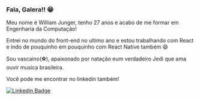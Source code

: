 

### Fala, Galera!! 😁

Meu nome é William Junger, tenho 27 anos e acabo de me formar em Engenharia da Computação!

Entrei no mundo do front-end no ultimo ano e estou trabalhando com React e indo de pouquinho em pouquinho com React Native também 😄

Sou vascaino(⚽️), apaixonado por natação eum verdadeiro Jedi que ama ouvir musica brasileira.


Você pode me encontrar no linkedin também!

[![Linkedin Badge](https://img.shields.io/badge/-LinkedIn-blue?style=flat-square&logo=Linkedin&logoColor=white&link=https://www.linkedin.com/in/william-junger)](https://www.linkedin.com/in/william-junger)




<!--
**Willjunger/Willjunger** is a ✨ _special_ ✨ repository because its `README.md` (this file) appears on your GitHub profile.

Here are some ideas to get you started:

- 🔭 I’m currently working on ...
- 🌱 I’m currently learning ...
- 👯 I’m looking to collaborate on ...
- 🤔 I’m looking for help with ...
- 💬 Ask me about ...
- 📫 How to reach me: ...
- 😄 Pronouns: ...
- ⚡ Fun fact: ...
-->
